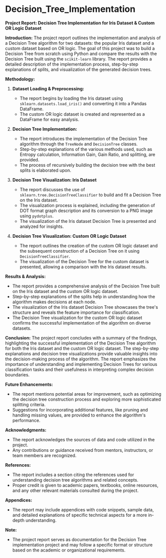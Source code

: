 # Decision_Tree_Implementation
**Project Report: Decision Tree Implementation for Iris Dataset & Custom OR Logic Dataset**

**Introduction:**
The project report outlines the implementation and analysis of a Decision Tree algorithm for two datasets: the popular Iris dataset and a custom dataset based on OR logic. The goal of this project was to build a Decision Tree from scratch using Python and compare the results with the Decision Tree built using the `scikit-learn` library. The report provides a detailed description of the implementation process, step-by-step explanations of splits, and visualization of the generated decision trees.

**Methodology:**
1. **Dataset Loading & Preprocessing:**
   - The report begins by loading the Iris dataset using `sklearn.datasets.load_iris()` and converting it into a Pandas DataFrame.
   - The custom OR logic dataset is created and represented as a DataFrame for easy analysis.

2. **Decision Tree Implementation:**
   - The report introduces the implementation of the Decision Tree algorithm through the `TreeNode` and `DecisionTree` classes.
   - Step-by-step explanations of the various methods used, such as Entropy calculation, Information Gain, Gain Ratio, and splitting, are provided.
   - The process of recursively building the decision tree with the best splits is elaborated upon.

3. **Decision Tree Visualization: Iris Dataset**
   - The report discusses the use of `sklearn.tree.DecisionTreeClassifier` to build and fit a Decision Tree on the Iris dataset.
   - The visualization process is explained, including the generation of DOT format graph description and its conversion to a PNG image using `pydotplus`.
   - The visualization of the Iris dataset Decision Tree is presented and analyzed for insights.

4. **Decision Tree Visualization: Custom OR Logic Dataset**
   - The report outlines the creation of the custom OR logic dataset and the subsequent construction of a Decision Tree on it using `DecisionTreeClassifier`.
   - The visualization of the Decision Tree for the custom dataset is presented, allowing a comparison with the Iris dataset results.

**Results & Analysis:**
- The report provides a comprehensive analysis of the Decision Tree built on the Iris dataset and the custom OR logic dataset.
- Step-by-step explanations of the splits help in understanding how the algorithm makes decisions at each node.
- The visualization of the Iris dataset Decision Tree showcases the tree's structure and reveals the feature importance for classification.
- The Decision Tree visualization for the custom OR logic dataset confirms the successful implementation of the algorithm on diverse datasets.

**Conclusion:**
The project report concludes with a summary of the findings, highlighting the successful implementation of the Decision Tree algorithm for both the Iris dataset and the custom OR logic dataset. The step-by-step explanations and decision tree visualizations provide valuable insights into the decision-making process of the algorithm. The report emphasizes the importance of understanding and implementing Decision Trees for various classification tasks and their usefulness in interpreting complex decision boundaries.

**Future Enhancements:**
- The report mentions potential areas for improvement, such as optimizing the decision tree construction process and exploring more sophisticated splitting criteria.
- Suggestions for incorporating additional features, like pruning and handling missing values, are provided to enhance the algorithm's performance.

**Acknowledgments:**
- The report acknowledges the sources of data and code utilized in the project.
- Any contributions or guidance received from mentors, instructors, or team members are recognized.

**References:**
- The report includes a section citing the references used for understanding decision tree algorithms and related concepts.
- Proper credit is given to academic papers, textbooks, online resources, and any other relevant materials consulted during the project.

**Appendices:**
- The report may include appendices with code snippets, sample data, and detailed explanations of specific technical aspects for a more in-depth understanding.

**Note:**
- The project report serves as documentation for the Decision Tree implementation project and may follow a specific format or structure based on the academic or organizational requirements.
